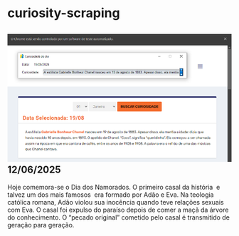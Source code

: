 # curiosity-scraping
![Budget](./execucao.png)
12/06/2025
-
Hoje comemora-­se o Dia dos Namorados. O primeiro casal da história ­ e talvez um dos mais famosos ­ era formado por Adão e Eva. Na teologia católica romana, Adão violou sua inocência quando teve relações sexuais com Eva. O casal foi expulso do paraíso depois de comer a maçã da árvore do conhecimento. O “pecado original” cometido pelo casal é transmitido de geração para geração.
